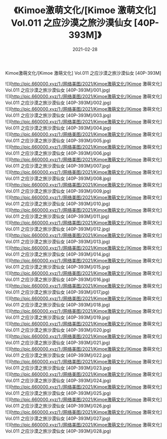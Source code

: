 ﻿---
layout: post
title:  《Kimoe激萌文化/[Kimoe 激萌文化] Vol.011 之应沙漠之旅沙漠仙女 [40P-393M]》
date:   2021-02-28
img: http://pic.660000.xyz/1:/网络美图/2021/Kimoe激萌文化/[Kimoe 激萌文化] Vol.011 之应沙漠之旅沙漠仙女 [40P-393M]/000.jpg
categories: [美女, 清纯, 唯美]
---

Kimoe激萌文化/[Kimoe 激萌文化] Vol.011 之应沙漠之旅沙漠仙女 [40P-393M]

 ![](http://pic.660000.xyz/1:/网络美图/2021/Kimoe激萌文化/[Kimoe 激萌文化] Vol.011 之应沙漠之旅沙漠仙女 [40P-393M]/001.jpg) <br>![](http://pic.660000.xyz/1:/网络美图/2021/Kimoe激萌文化/[Kimoe 激萌文化] Vol.011 之应沙漠之旅沙漠仙女 [40P-393M]/002.jpg) <br>![](http://pic.660000.xyz/1:/网络美图/2021/Kimoe激萌文化/[Kimoe 激萌文化] Vol.011 之应沙漠之旅沙漠仙女 [40P-393M]/003.jpg) <br>![](http://pic.660000.xyz/1:/网络美图/2021/Kimoe激萌文化/[Kimoe 激萌文化] Vol.011 之应沙漠之旅沙漠仙女 [40P-393M]/004.jpg) <br>![](http://pic.660000.xyz/1:/网络美图/2021/Kimoe激萌文化/[Kimoe 激萌文化] Vol.011 之应沙漠之旅沙漠仙女 [40P-393M]/005.jpg) <br>![](http://pic.660000.xyz/1:/网络美图/2021/Kimoe激萌文化/[Kimoe 激萌文化] Vol.011 之应沙漠之旅沙漠仙女 [40P-393M]/006.jpg) <br>![](http://pic.660000.xyz/1:/网络美图/2021/Kimoe激萌文化/[Kimoe 激萌文化] Vol.011 之应沙漠之旅沙漠仙女 [40P-393M]/007.jpg) <br>![](http://pic.660000.xyz/1:/网络美图/2021/Kimoe激萌文化/[Kimoe 激萌文化] Vol.011 之应沙漠之旅沙漠仙女 [40P-393M]/008.jpg) <br>![](http://pic.660000.xyz/1:/网络美图/2021/Kimoe激萌文化/[Kimoe 激萌文化] Vol.011 之应沙漠之旅沙漠仙女 [40P-393M]/009.jpg) <br>![](http://pic.660000.xyz/1:/网络美图/2021/Kimoe激萌文化/[Kimoe 激萌文化] Vol.011 之应沙漠之旅沙漠仙女 [40P-393M]/010.jpg) <br>![](http://pic.660000.xyz/1:/网络美图/2021/Kimoe激萌文化/[Kimoe 激萌文化] Vol.011 之应沙漠之旅沙漠仙女 [40P-393M]/011.jpg) <br>![](http://pic.660000.xyz/1:/网络美图/2021/Kimoe激萌文化/[Kimoe 激萌文化] Vol.011 之应沙漠之旅沙漠仙女 [40P-393M]/012.jpg) <br>![](http://pic.660000.xyz/1:/网络美图/2021/Kimoe激萌文化/[Kimoe 激萌文化] Vol.011 之应沙漠之旅沙漠仙女 [40P-393M]/013.jpg) <br>![](http://pic.660000.xyz/1:/网络美图/2021/Kimoe激萌文化/[Kimoe 激萌文化] Vol.011 之应沙漠之旅沙漠仙女 [40P-393M]/014.jpg) <br>![](http://pic.660000.xyz/1:/网络美图/2021/Kimoe激萌文化/[Kimoe 激萌文化] Vol.011 之应沙漠之旅沙漠仙女 [40P-393M]/015.jpg) <br>![](http://pic.660000.xyz/1:/网络美图/2021/Kimoe激萌文化/[Kimoe 激萌文化] Vol.011 之应沙漠之旅沙漠仙女 [40P-393M]/016.jpg) <br>![](http://pic.660000.xyz/1:/网络美图/2021/Kimoe激萌文化/[Kimoe 激萌文化] Vol.011 之应沙漠之旅沙漠仙女 [40P-393M]/017.jpg) <br>![](http://pic.660000.xyz/1:/网络美图/2021/Kimoe激萌文化/[Kimoe 激萌文化] Vol.011 之应沙漠之旅沙漠仙女 [40P-393M]/018.jpg) <br>![](http://pic.660000.xyz/1:/网络美图/2021/Kimoe激萌文化/[Kimoe 激萌文化] Vol.011 之应沙漠之旅沙漠仙女 [40P-393M]/019.jpg) <br>![](http://pic.660000.xyz/1:/网络美图/2021/Kimoe激萌文化/[Kimoe 激萌文化] Vol.011 之应沙漠之旅沙漠仙女 [40P-393M]/020.jpg) <br>![](http://pic.660000.xyz/1:/网络美图/2021/Kimoe激萌文化/[Kimoe 激萌文化] Vol.011 之应沙漠之旅沙漠仙女 [40P-393M]/021.jpg) <br>![](http://pic.660000.xyz/1:/网络美图/2021/Kimoe激萌文化/[Kimoe 激萌文化] Vol.011 之应沙漠之旅沙漠仙女 [40P-393M]/022.jpg) <br>![](http://pic.660000.xyz/1:/网络美图/2021/Kimoe激萌文化/[Kimoe 激萌文化] Vol.011 之应沙漠之旅沙漠仙女 [40P-393M]/023.jpg) <br>![](http://pic.660000.xyz/1:/网络美图/2021/Kimoe激萌文化/[Kimoe 激萌文化] Vol.011 之应沙漠之旅沙漠仙女 [40P-393M]/024.jpg) <br>![](http://pic.660000.xyz/1:/网络美图/2021/Kimoe激萌文化/[Kimoe 激萌文化] Vol.011 之应沙漠之旅沙漠仙女 [40P-393M]/025.jpg) <br>![](http://pic.660000.xyz/1:/网络美图/2021/Kimoe激萌文化/[Kimoe 激萌文化] Vol.011 之应沙漠之旅沙漠仙女 [40P-393M]/026.jpg) <br>![](http://pic.660000.xyz/1:/网络美图/2021/Kimoe激萌文化/[Kimoe 激萌文化] Vol.011 之应沙漠之旅沙漠仙女 [40P-393M]/027.jpg) <br>![](http://pic.660000.xyz/1:/网络美图/2021/Kimoe激萌文化/[Kimoe 激萌文化] Vol.011 之应沙漠之旅沙漠仙女 [40P-393M]/028.jpg) <br>